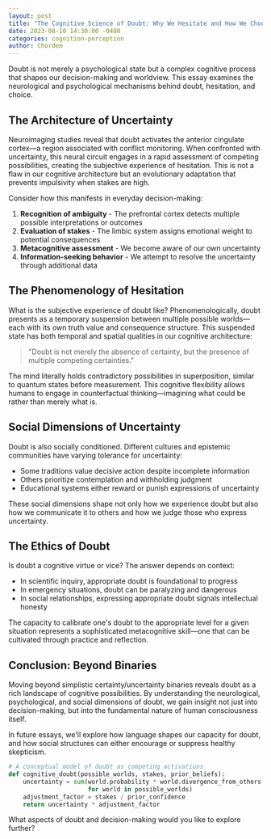 ```yaml
---
layout: post
title: "The Cognitive Science of Doubt: Why We Hesitate and How We Choose"
date: 2023-08-10 14:30:00 -0400
categories: cognition-perception
author: Chordem
---
```


Doubt is not merely a psychological state but a complex cognitive process that shapes our decision-making and worldview. This essay examines the neurological and psychological mechanisms behind doubt, hesitation, and choice.

## The Architecture of Uncertainty

Neuroimaging studies reveal that doubt activates the anterior cingulate cortex—a region associated with conflict monitoring. When confronted with uncertainty, this neural circuit engages in a rapid assessment of competing possibilities, creating the subjective experience of hesitation. This is not a flaw in our cognitive architecture but an evolutionary adaptation that prevents impulsivity when stakes are high.

Consider how this manifests in everyday decision-making:

1. **Recognition of ambiguity** - The prefrontal cortex detects multiple possible interpretations or outcomes
2. **Evaluation of stakes** - The limbic system assigns emotional weight to potential consequences
3. **Metacognitive assessment** - We become aware of our own uncertainty
4. **Information-seeking behavior** - We attempt to resolve the uncertainty through additional data

## The Phenomenology of Hesitation

What is the subjective experience of doubt like? Phenomenologically, doubt presents as a temporary suspension between multiple possible worlds—each with its own truth value and consequence structure. This suspended state has both temporal and spatial qualities in our cognitive architecture:

> "Doubt is not merely the absence of certainty, but the presence of multiple competing certainties."

The mind literally holds contradictory possibilities in superposition, similar to quantum states before measurement. This cognitive flexibility allows humans to engage in counterfactual thinking—imagining what could be rather than merely what is.

## Social Dimensions of Uncertainty

Doubt is also socially conditioned. Different cultures and epistemic communities have varying tolerance for uncertainty:

- Some traditions value decisive action despite incomplete information
- Others prioritize contemplation and withholding judgment
- Educational systems either reward or punish expressions of uncertainty

These social dimensions shape not only how we experience doubt but also how we communicate it to others and how we judge those who express uncertainty.

## The Ethics of Doubt

Is doubt a cognitive virtue or vice? The answer depends on context:

- In scientific inquiry, appropriate doubt is foundational to progress
- In emergency situations, doubt can be paralyzing and dangerous
- In social relationships, expressing appropriate doubt signals intellectual honesty

The capacity to calibrate one's doubt to the appropriate level for a given situation represents a sophisticated metacognitive skill—one that can be cultivated through practice and reflection.

## Conclusion: Beyond Binaries

Moving beyond simplistic certainty/uncertainty binaries reveals doubt as a rich landscape of cognitive possibilities. By understanding the neurological, psychological, and social dimensions of doubt, we gain insight not just into decision-making, but into the fundamental nature of human consciousness itself.

In future essays, we'll explore how language shapes our capacity for doubt, and how social structures can either encourage or suppress healthy skepticism.

```python
# A conceptual model of doubt as competing activations
def cognitive_doubt(possible_worlds, stakes, prior_beliefs):
    uncertainty = sum(world.probability * world.divergence_from_others 
                      for world in possible_worlds)
    adjustment_factor = stakes / prior_confidence
    return uncertainty * adjustment_factor
```

What aspects of doubt and decision-making would you like to explore further? 